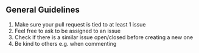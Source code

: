 ## General Guidelines

1. Make sure your pull request is tied to at least 1 issue
2. Feel free to ask to be assigned to an issue
4. Check if there is a similar issue open/closed before creating a new one
3. Be kind to others e.g. when commenting
